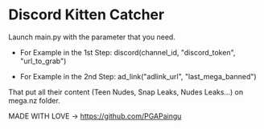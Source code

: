 # Discord Kitten Catcher

Launch main.py with the parameter that you need.

- For Example in the 1st Step:
discord(channel_id, "discord_token", "url_to_grab")

- For Example in the 2nd Step:
ad_link("adlink_url", "last_mega_banned")

That put all their content (Teen Nudes, Snap Leaks, Nudes Leaks...) on mega.nz folder.

MADE WITH LOVE -> https://github.com/PGAPaingu
